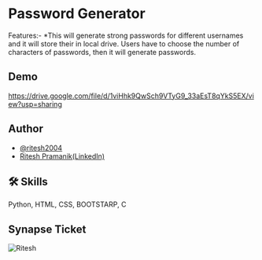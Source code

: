 
# Password Generator

Features:-
            *This will generate strong passwords for different usernames and it will store their in local drive.
            Users have to choose the number of characters of passwords, then it will generate passwords.
            
## Demo

https://drive.google.com/file/d/1viHhk9QwSch9VTyG9_33aEsT8qYkS5EX/view?usp=sharing


## Author

- [@ritesh2004](https://github.com/ritesh2004)
- [Ritesh Pramanik(LinkedIn)](https://www.linkedin.com/in/ritesh-pramanik-8ba316260/)



## 🛠 Skills
Python, HTML, CSS, BOOTSTARP, C


## Synapse Ticket

![Ritesh](https://user-images.githubusercontent.com/109234507/213165397-4bc149f0-c57b-494b-b54e-991f8abee066.png)
